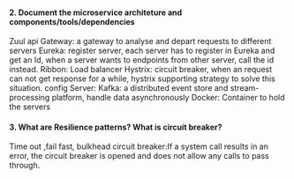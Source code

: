 #### 2. Document the microservice architeture and components/tools/dependencies
Zuul api Gateway: a gateway to analyse and depart requests to different servers
Eureka: register server, each server has to register in Eureka and get an Id, when a server wants to endpoints from other server, call the id instead.
Ribbon: Load balancer
Hystrix: circuit breaker, when an request can not get response for a while, hystrix supporting strategy to solve this situation.
config Server:
Kafka: a distributed event store and stream-processing platform, handle data asynchronously
Docker: Container to hold the servers
#### 3.  What are Resilience patterns? What is circuit breaker?
Time out ,fail fast, bulkhead
circuit breaker:If a system call results in an error, the circuit breaker is opened and does not allow any calls to pass through.
